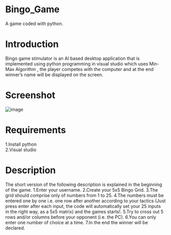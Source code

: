 # Bingo_Game
A game coded with python.

# Introduction
Bingo game stimulator is an AI based desktop application that is implemented using python programming in visual studio which uses Min-Max Algorithm , the player competes with the computer and at the end winner’s name will be displayed on the screen.

# Screenshot
![image](https://github.com/sravanijatoth02/Bingo_Game/assets/101631497/e4757827-9f82-4cb8-8669-c2bce525636c)

# Requirements
1.Install python     
2.Visual studio

# Description
The short version of the following description is explained in the beginning of the game. 
1.Enter your username. 
2.Create your 5x5 Bingo Grid. 
3.The grid should comprise only of numbers from 1 to 25. 
4.The numbers must be entered one by one i.e. one row after another according to your tactics (Just press enter after each input, the code will automatically set your 25 inputs in the right way, as a 5x5 matrix) and the games starts!. 
5.Try to cross out 5 rows and/or columns before your opponent (i.e. the PC). 
6.You can only enter one number of choice at a time. 
7.In the end the winner will be declared. 




